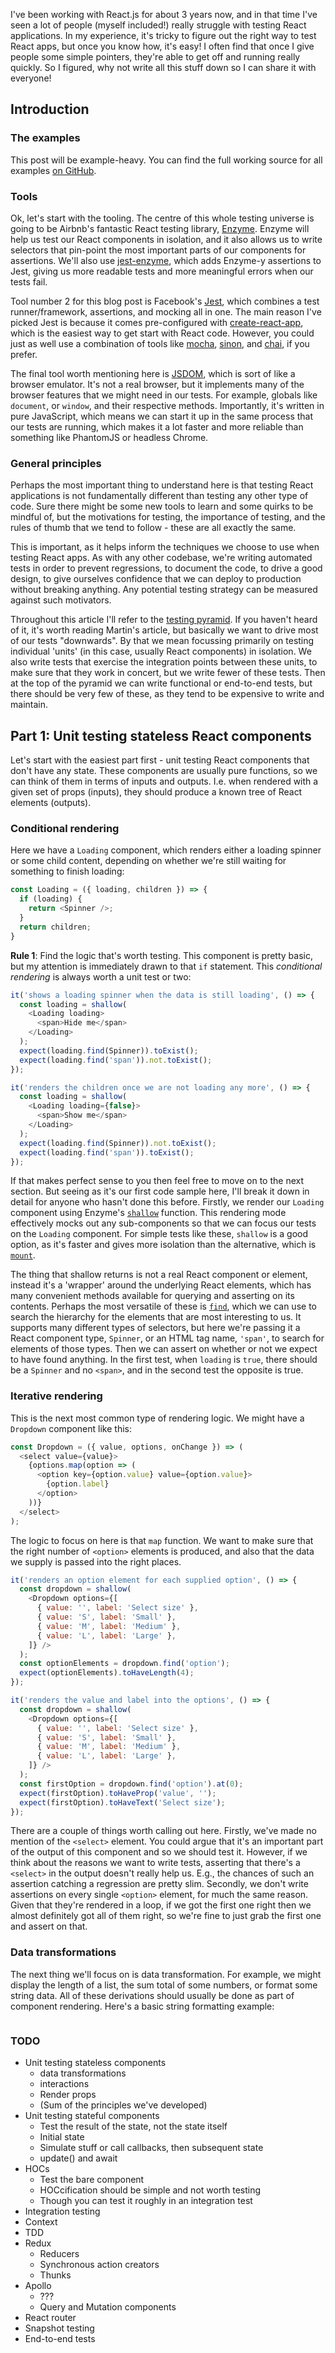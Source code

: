 I've been working with React.js for about 3 years now, and in that time I've seen a lot of people (myself included!)
really struggle with testing React applications. In my experience, it's tricky to figure out the right way to test React
apps, but once you know how, it's easy! I often find that once I give people some simple pointers, they're able to get
off and running really quickly. So I figured, why not write all this stuff down so I can share it with everyone!

[//]: # (fold)

## Introduction

### The examples
This post will be example-heavy. You can find the full working source for all examples
[on GitHub](https://github.com/camjackson/react-testing-examples).

### Tools
Ok, let's start with the tooling. The centre of this whole testing universe is going to be Airbnb's fantastic React
testing library, [Enzyme](TODO). Enzyme will help us test our React components in isolation, and it also allows us to
write selectors that pin-point the most important parts of our components for assertions. We'll also use [jest-enzyme](TODO),
which adds Enzyme-y assertions to Jest, giving us more readable tests and more meaningful errors when our tests fail.

Tool number 2 for this blog post is Facebook's [Jest](TODO), which combines a test runner/framework, assertions, and
mocking all in one. The main reason I've picked Jest is because it comes pre-configured with [create-react-app](TODO),
which is the easiest way to get start with React code. However, you could just as well use a combination of tools like
[mocha](TODO), [sinon](TODO), and [chai](TODO), if you prefer.

The final tool worth mentioning here is [JSDOM](TODO), which is sort of like a browser emulator. It's not a real
browser, but it implements many of the browser features that we might need in our tests. For example, globals like
`document`, or `window`, and their respective methods. Importantly, it's written in pure JavaScript, which means we can
start it up in the same process that our tests are running, which makes it a lot faster and more reliable than something
like PhantomJS or headless Chrome.

### General principles
Perhaps the most important thing to understand here is that testing React applications is not fundamentally different
than testing any other type of code. Sure there might be some new tools to learn and some quirks to be mindful of, but
the motivations for testing, the importance of testing, and the rules of thumb that we tend to follow - these are all
exactly the same.

This is important, as it helps inform the techniques we choose to use when testing React apps. As with any other
codebase, we're writing automated tests in order to prevent regressions, to document the code, to drive a good design,
to give ourselves confidence that we can deploy to production without breaking anything. Any potential testing strategy
can be measured against such motivators.

Throughout this article I'll refer to the [testing pyramid](TODO). If you haven't heard of it, it's worth reading
Martin's article, but basically we want to drive most of our tests "downwards". By that we mean focussing primarily on
testing individual 'units' (in this case, usually React components) in isolation. We also write tests that exercise the
integration points between these units, to make sure that they work in concert, but we write fewer of these tests. Then
at the top of the pyramid we can write functional or end-to-end tests, but there should be very few of these, as they
tend to be expensive to write and maintain.

## Part 1: Unit testing stateless React components
Let's start with the easiest part first - unit testing React components that don't have any state. These components are
usually pure functions, so we can think of them in terms of inputs and outputs. I.e. when rendered with a given set of
props (inputs), they should produce a known tree of React elements (outputs).

### Conditional rendering
Here we have a `Loading` component, which renders either a loading spinner or some child content, depending on whether
we're still waiting for something to finish loading:

```js
const Loading = ({ loading, children }) => {
  if (loading) {
    return <Spinner />;
  }
  return children;
}
```

**Rule 1**: Find the logic that's worth testing. This component is pretty basic, but my attention is immediately drawn
to that `if` statement. This *conditional rendering* is always worth a unit test or two:

```js
it('shows a loading spinner when the data is still loading', () => {
  const loading = shallow(
    <Loading loading>
      <span>Hide me</span>
    </Loading>
  );
  expect(loading.find(Spinner)).toExist();
  expect(loading.find('span')).not.toExist();
});

it('renders the children once we are not loading any more', () => {
  const loading = shallow(
    <Loading loading={false}>
      <span>Show me</span>
    </Loading>
  );
  expect(loading.find(Spinner)).not.toExist();
  expect(loading.find('span')).toExist();
});
```

If that makes perfect sense to you then feel free to move on to the next section. But seeing as it's our first code
sample here, I'll break it down in detail for anyone who hasn't done this before. Firstly, we render our `Loading`
component using Enzyme's [`shallow`](TODO) function. This rendering mode effectively mocks out any sub-components so
that we can focus our tests on the `Loading` component. For simple tests like these, `shallow` is a good option, as it's
faster and gives more isolation than the alternative, which is [`mount`](TODO).

The thing that shallow returns is not a real React component or element, instead it's a 'wrapper' around the underlying
React elements, which has many convenient methods available for querying and asserting on its contents. Perhaps the most
versatile of these is [`find`](TODO), which we can use to search the hierarchy for the elements that are most
interesting to us. It supports many different types of selectors, but here we're passing it a React component type,
`Spinner`, or an HTML tag name, `'span'`, to search for elements of those types. Then we can assert on whether or not we
expect to have found anything. In the first test, when `loading` is `true`, there should be a `Spinner` and no `<span>`,
and in the second test the opposite is true.

### Iterative rendering
This is the next most common type of rendering logic. We might have a `Dropdown` component like this:

```js
const Dropdown = ({ value, options, onChange }) => (
  <select value={value}>
    {options.map(option => (
      <option key={option.value} value={option.value}>
        {option.label}
      </option>
    ))}
  </select>
);
```

The logic to focus on here is that `map` function. We want to make sure that the right number of `<option>` elements is
produced, and also that the data we supply is passed into the right places.

```js
it('renders an option element for each supplied option', () => {
  const dropdown = shallow(
    <Dropdown options={[
      { value: '', label: 'Select size' },
      { value: 'S', label: 'Small' },
      { value: 'M', label: 'Medium' },
      { value: 'L', label: 'Large' },
    ]} />
  );
  const optionElements = dropdown.find('option');
  expect(optionElements).toHaveLength(4);
});

it('renders the value and label into the options', () => {
  const dropdown = shallow(
    <Dropdown options={[
      { value: '', label: 'Select size' },
      { value: 'S', label: 'Small' },
      { value: 'M', label: 'Medium' },
      { value: 'L', label: 'Large' },
    ]} />
  );
  const firstOption = dropdown.find('option').at(0);
  expect(firstOption).toHaveProp('value', '');
  expect(firstOption).toHaveText('Select size');
});
```

There are a couple of things worth calling out here. Firstly, we've made no mention of the `<select>` element. You could
argue that it's an important part of the output of this component and so we should test it. However, if we think about
the reasons we want to write tests, asserting that there's a `<select>` in the output doesn't really help us. E.g., the
chances of such an assertion catching a regression are pretty slim. Secondly, we don't write assertions on every single
`<option>` element, for much the same reason. Given that they're rendered in a loop, if we got the first one right then
we almost definitely got all of them right, so we're fine to just grab the first one and assert on that.

### Data transformations
The next thing we'll focus on is data transformation. For example, we might display the length of a list, the sum total
of some numbers, or format some string data. All of these derivations should usually be done as part of component
rendering. Here's a basic string formatting example:

```js

```

### TODO
- Unit testing stateless components
  - data transformations
  - interactions
  - Render props
  - (Sum of the principles we've developed)
- Unit testing stateful components
  - Test the result of the state, not the state itself
  - Initial state
  - Simulate stuff or call callbacks, then subsequent state
  - update() and await
- HOCs
  - Test the bare component
  - HOCcification should be simple and not worth testing
  - Though you can test it roughly in an integration test
- Integration testing
- Context
- TDD
- Redux
  - Reducers
  - Synchronous action creators
  - Thunks
- Apollo
  - ???
  - Query and Mutation components
- React router
- Snapshot testing
- End-to-end tests
